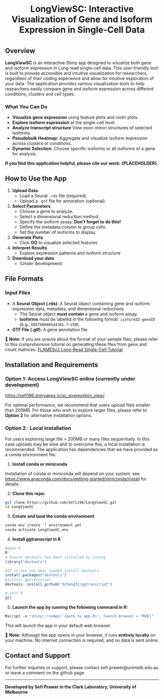 <h1 style="text-align: center;">

LongViewSC: Interactive Visualization of Gene and Isoform Expression in Single-Cell Data

</h1>

<h1 style="text-align: center;">

## Overview

</h2>

**LongViewSC** is an interactive Shiny app designed to visualize both gene and isoform expression in Long read single-cell data. This user-friendly tool is built to provide accessible and intuitive visualization for researchers, regardless of their coding experience and allow for intuitive exploration of your data. The application provides various visualization tools to help researchers easily compare gene and isoform expression across different conditions, clusters and cell types.

### What You Can Do

-   **Visualize gene expression** using feature plots and violin plots.
-   **Explore isoform expression** at the single-cell level.
-   **Analyze transcript structure** View exon-intron structures of selected isoforms.
-   **Pseudobulk Heatmap**: Aggregate and visualize isoform expression across clusters or conditions.
-   **Dynamic Selection**: Choose specific isoforms or all isoforms of a gene for analysis.

**If you find this application helpful, please cite our work: {PLACEHOLDER}.**

## How to Use the App

1.  **Upload Data**
    -   Load a Seurat `.rds` file (required).
    -   Upload a `.gtf` file for annotation (optional).
2.  **Select Parameters**
    -   Choose a gene to analyze.
    -   Select a dimensional reduction method.
    -   Specify the isoform assay. **Don't forget to do this!**
    -   Define the metadata column to group cells.
    -   Set the number of isoforms to display.
3.  **Generate Plots**
    -   Click **GO** to visualize selected features.
4.  **Interpret Results**
    -   Explore expression patterns and isoform structure
5.  **Download your data**
    -   (Under development)

## File Formats

### Input Files

-   A **Seurat Object (.rds)**: A Seurat object containing gene and isoform expression data, metadata, and dimensional reductions.
    -   The Seurat object **must contain** a gene and isoform assay.
    -   **Isoforms** must be labeled in the following format: `isoformID-geneID` (e.g., `ENST00000544301.7-VIM`).
-   **GTF File (.gtf)**: A gene annotation file.

📌 **Note:** If you are unsure about the format of your sample files, please refer to this comprehensive tutorial on generating these files from gene and count matrices: [FLAMESv2 Long-Read Single-Cell Tutorial](https://sefi196.github.io/FLAMESv2_LR_sc_tutorial/)

## Installation and Requirements

### **Option 1: Access LongViewSC online** (currently under development)

<https://sefi196.shinyapps.io/sc_expresstion_view/>

For optimal performance, we recommend that users upload files smaller than 200MB. For those who wish to explore larger files, please refer to **Option 2** for alternative installation options.

### **Option 2 : Local installation**

For users exploring large file \> 200MB or many files sequentially. In this case uploads may be slow and to overcome this, a local installation is recommended. The application has dependencies that we have provided as a conda environment file.

1.  **Install conda or miniconda**

Installation of conda or miniconda will depend on your system. see <https://www.anaconda.com/docs/getting-started/miniconda/install> for details.

2.  **Clone this repo:**

``` bash
git clone https://github.com/Sefi196/LongViewSC.git 
cd LongViewSC
```

3.  **Create and laod the conda environment**

``` bash
conda env create -f environment.yml
conda activate LongViewSC_env
```

4.  **Install ggtranscript in R**

``` R
#open R
R
# Ensure devtools has been installed by runing 
library("devtools")

#If it has not been loaded install devtools
install.packages("devtools")
#install ggtranscript
devtools::install_github("dzhang32/ggtranscript")

# exit R
q()
```

5.  **Launch the app by running the following command in R:**

``` r
Rscript -e "shiny::runApp('<path_to_app.R>', launch.browser = TRUE)"
```

This will launch the app in your default web browser.

📌 **Note:** Although the app opens in your browser, it runs **entirely locally** on your machine. No internet connection is required, and no data is sent online.

## Contact and Support

For further inquiries or support, please contact sefi.prawer\@unimelb.edu.au or leave a comment on the github page

------------------------------------------------------------------------

**Developed by Sefi Prawer in the Clark Laboratory, University of Melbourne**
